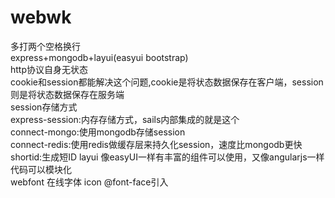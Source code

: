 # webwk
多打两个空格换行  
express+mongodb+layui(easyui bootstrap)  
http协议自身无状态  
cookie和session都能解决这个问题,cookie是将状态数据保存在客户端，session则是将状态数据保存在服务端  
session存储方式  
express-session:内存存储方式，sails内部集成的就是这个  
connect-mongo:使用mongodb存储session  
connect-redis:使用redis做缓存层来持久化session，速度比mongodb更快  
shortid:生成短ID 
layui 像easyUI一样有丰富的组件可以使用，又像angularjs一样代码可以模块化  
webfont 在线字体 icon  @font-face引入  
 

